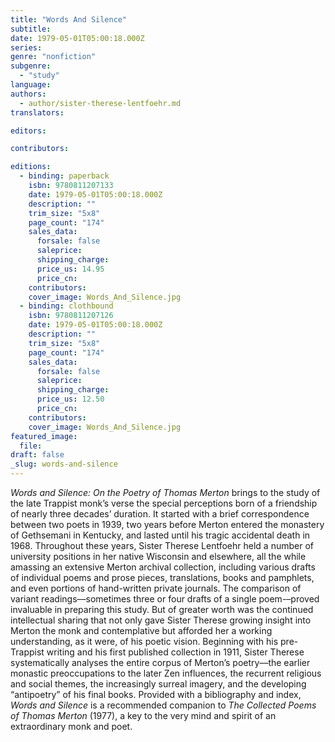```yaml
---
title: "Words And Silence"
subtitle:
date: 1979-05-01T05:00:18.000Z
series:
genre: "nonfiction"
subgenre:
  - "study"
language:
authors:
  - author/sister-therese-lentfoehr.md
translators:

editors:

contributors:

editions:
  - binding: paperback
    isbn: 9780811207133
    date: 1979-05-01T05:00:18.000Z
    description: ""
    trim_size: "5x8"
    page_count: "174"
    sales_data:
      forsale: false
      saleprice:
      shipping_charge:
      price_us: 14.95
      price_cn:
    contributors:
    cover_image: Words_And_Silence.jpg
  - binding: clothbound
    isbn: 9780811207126
    date: 1979-05-01T05:00:18.000Z
    description: ""
    trim_size: "5x8"
    page_count: "174"
    sales_data:
      forsale: false
      saleprice:
      shipping_charge:
      price_us: 12.50
      price_cn:
    contributors:
    cover_image: Words_And_Silence.jpg
featured_image:
  file:
draft: false
_slug: words-and-silence
---
```


_Words and Silence: On the Poetry of Thomas Merton_ brings to the study of the late Trappist monk’s verse the special perceptions born of a friendship of nearly three decades’ duration. It started with a brief correspondence between two poets in 1939, two years before Merton entered the monastery of Gethsemani in Kentucky, and lasted until his tragic accidental death in 1968. Throughout these years, Sister Therese Lentfoehr held a number of university positions in her native Wisconsin and elsewhere, all the while amassing an extensive Merton archival collection, including various drafts of individual poems and prose pieces, translations, books and pamphlets, and even portions of hand-written private journals. The comparison of variant readings––sometimes three or four drafts of a single poem-–proved invaluable in preparing this study. But of greater worth was the continued intellectual sharing that not only gave Sister Therese growing insight into Merton the monk and contemplative but afforded her a working understanding, as it were, of his poetic vision. Beginning with his pre-Trappist writing and his first published collection in 1911, Sister Therese systematically analyses the entire corpus of Merton’s poetry––the earlier monastic preoccupations to the later Zen influences, the recurrent religious and social themes, the increasingly surreal imagery, and the developing “antipoetry” of his final books. Provided with a bibliography and index, _Words and Silence_ is a recommended companion to _The Collected Poems of Thomas Merton_ (1977), a key to the very mind and spirit of an extraordinary monk and poet.

